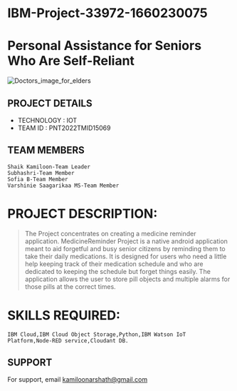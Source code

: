 # **IBM-Project-33972-1660230075**
# **Personal Assistance for Seniors Who Are Self-Reliant**
![Doctors_image_for_elders](https://appinventiv.com/wp-content/uploads/sites/1/2021/01/Technology-Making-Senior-Care-Efficient.png)

## **PROJECT DETAILS**
 
- TECHNOLOGY : IOT        
- TEAM ID : PNT2022TMID15069

## **TEAM MEMBERS**

```
Shaik Kamiloon-Team Leader
Subhashri-Team Member
Sofia B-Team Member
Varshinie Saagarikaa MS-Team Member
```


# **PROJECT DESCRIPTION:** 
       
>The Project concentrates on creating a medicine reminder application. MedicineReminder Project is a native android application meant to aid forgetful and busy senior citizens by reminding them to take their daily medications. It is designed for users who need a little help keeping track of their medication schedule and who are dedicated to keeping the schedule but forget things easily. The application allows the user to store pill objects and multiple alarms for those pills at the correct times.  


# **SKILLS REQUIRED:**
```    
IBM Cloud,IBM Cloud Object Storage,Python,IBM Watson IoT Platform,Node-RED service,Cloudant DB.
```




## **SUPPORT**

For support, email kamiloonarshath@gmail.com



